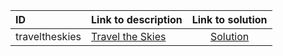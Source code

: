 | ID | Link to description | Link to solution |
|:---|:---|:---:|
| traveltheskies | [Travel the Skies](https://open.kattis.com/problems/traveltheskies) | [Solution](https://github.com/versenyi98/leetcode-solutions/tree/main/solutions/Travel%20the%20Skies)|
